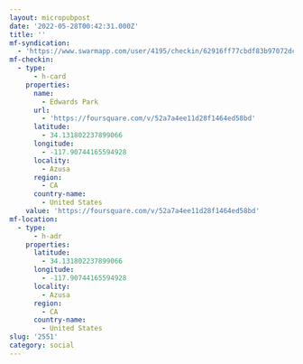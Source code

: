 ```yaml
---
layout: micropubpost
date: '2022-05-28T00:42:31.000Z'
title: ''
mf-syndication:
  - 'https://www.swarmapp.com/user/4195/checkin/62916ff77cbdf83b97072dc3'
mf-checkin:
  - type:
      - h-card
    properties:
      name:
        - Edwards Park
      url:
        - 'https://foursquare.com/v/52a7a4ee11d28f1464ed58bd'
      latitude:
        - 34.131802237899066
      longitude:
        - -117.90744165594928
      locality:
        - Azusa
      region:
        - CA
      country-name:
        - United States
    value: 'https://foursquare.com/v/52a7a4ee11d28f1464ed58bd'
mf-location:
  - type:
      - h-adr
    properties:
      latitude:
        - 34.131802237899066
      longitude:
        - -117.90744165594928
      locality:
        - Azusa
      region:
        - CA
      country-name:
        - United States
slug: '2551'
category: social
---
```

